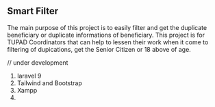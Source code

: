 ## Smart Filter

The main purpose of this project is to easily filter and get the duplicate beneficiary or duplicate informations of beneficiary. This project is for TUPAD Coordinators that can help to lessen their work when it come to filtering of dupications, get the Senior Citizen or 18 above of age.

// under development

1. laravel 9
2. Tailwind and Bootstrap
3. Xampp
4. 
